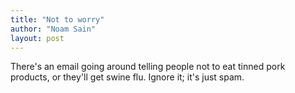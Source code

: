 ```yaml
---
title: "Not to worry"
author: "Noam Sain"
layout: post
---
```


There's an email going around telling people not to eat tinned pork products, or they'll get swine flu. Ignore it; it's just spam.
